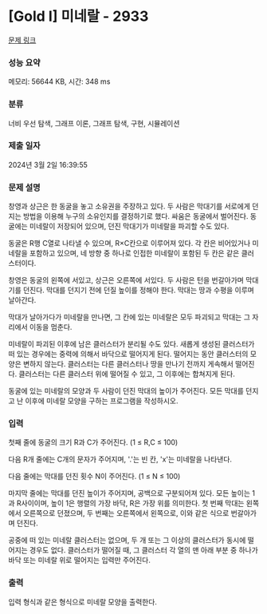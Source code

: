 # [Gold I] 미네랄 - 2933 

[문제 링크](https://www.acmicpc.net/problem/2933) 

### 성능 요약

메모리: 56644 KB, 시간: 348 ms

### 분류

너비 우선 탐색, 그래프 이론, 그래프 탐색, 구현, 시뮬레이션

### 제출 일자

2024년 3월 2일 16:39:55

### 문제 설명

<p>창영과 상근은 한 동굴을 놓고 소유권을 주장하고 있다. 두 사람은 막대기를 서로에게 던지는 방법을 이용해 누구의 소유인지를 결정하기로 했다. 싸움은 동굴에서 벌어진다. 동굴에는 미네랄이 저장되어 있으며, 던진 막대기가 미네랄을 파괴할 수도 있다.</p>

<p>동굴은 R행 C열로 나타낼 수 있으며, R×C칸으로 이루어져 있다. 각 칸은 비어있거나 미네랄을 포함하고 있으며, 네 방향 중 하나로 인접한 미네랄이 포함된 두 칸은 같은 클러스터이다.</p>

<p>창영은 동굴의 왼쪽에 서있고, 상근은 오른쪽에 서있다. 두 사람은 턴을 번갈아가며 막대기를 던진다. 막대를 던지기 전에 던질 높이를 정해야 한다. 막대는 땅과 수평을 이루며 날아간다.</p>

<p>막대가 날아가다가 미네랄을 만나면, 그 칸에 있는 미네랄은 모두 파괴되고 막대는 그 자리에서 이동을 멈춘다.</p>

<p>미네랄이 파괴된 이후에 남은 클러스터가 분리될 수도 있다. 새롭게 생성된 클러스터가 떠 있는 경우에는 중력에 의해서 바닥으로 떨어지게 된다. 떨어지는 동안 클러스터의 모양은 변하지 않는다. 클러스터는 다른 클러스터나 땅을 만나기 전까지 게속해서 떨어진다. 클러스터는 다른 클러스터 위에 떨어질 수 있고, 그 이후에는 합쳐지게 된다.</p>

<p>동굴에 있는 미네랄의 모양과 두 사람이 던진 막대의 높이가 주어진다. 모든 막대를 던지고 난 이후에 미네랄 모양을 구하는 프로그램을 작성하시오.</p>

### 입력 

 <p>첫째 줄에 동굴의 크기 R과 C가 주어진다. (1 ≤ R,C ≤ 100)</p>

<p>다음 R개 줄에는 C개의 문자가 주어지며, '.'는 빈 칸, 'x'는 미네랄을 나타낸다.</p>

<p>다음 줄에는 막대를 던진 횟수 N이 주어진다. (1 ≤ N ≤ 100)</p>

<p>마지막 줄에는 막대를 던진 높이가 주어지며, 공백으로 구분되어져 있다. 모든 높이는 1과 R사이이며, 높이 1은 행렬의 가장 바닥, R은 가장 위를 의미한다. 첫 번째 막대는 왼쪽에서 오른쪽으로 던졌으며, 두 번째는 오른쪽에서 왼쪽으로, 이와 같은 식으로 번갈아가며 던진다.</p>

<p>공중에 떠 있는 미네랄 클러스터는 없으며, 두 개 또는 그 이상의 클러스터가 동시에 떨어지는 경우도 없다. 클러스터가 떨어질 때, 그 클러스터 각 열의 맨 아래 부분 중 하나가 바닥 또는 미네랄 위로 떨어지는 입력만 주어진다.</p>

### 출력 

 <p>입력 형식과 같은 형식으로 미네랄 모양을 출력한다.</p>

